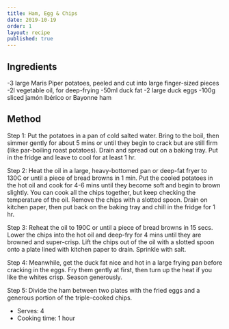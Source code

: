 ```yaml
---
title: Ham, Egg & Chips
date: 2019-10-19
order: 1
layout: recipe
published: true
---
```

## Ingredients

\-3 large Maris Piper potatoes, peeled and cut into large finger-sized pieces
-2l vegetable oil, for deep-frying
-50ml duck fat
-2 large duck eggs
-100g sliced jamón Ibérico or Bayonne ham

## Method

Step 1:
Put the potatoes in a pan of cold salted water. Bring to the boil, then simmer gently for about 5 mins or until they begin to crack but are still firm (like par-boiling roast potatoes). Drain and spread out on a baking tray. Put in the fridge and leave to cool for at least 1 hr.

Step 2:
Heat the oil in a large, heavy-bottomed pan or deep-fat fryer to 130C or until a piece of bread browns in 1 min. Put the cooled potatoes in the hot oil and cook for 4-6 mins until they become soft and begin to brown slightly. You can cook all the chips together, but keep checking the temperature of the oil. Remove the chips with a slotted spoon. Drain on kitchen paper, then put back on the baking tray and chill in the fridge for 1 hr.

Step 3:
Reheat the oil to 190C or until a piece of bread browns in 15 secs. Lower the chips into the hot oil and deep-fry for 4 mins until they are browned and super-crisp. Lift the chips out of the oil with a slotted spoon onto a plate lined with kitchen paper to drain. Sprinkle with salt.

Step 4:
Meanwhile, get the duck fat nice and hot in a large frying pan before cracking in the eggs. Fry them gently at first, then turn up the heat if you like the whites crisp. Season generously.

Step 5:
Divide the ham between two plates with the fried eggs and a generous portion of the triple-cooked chips.

* Serves: 4
* Cooking time: 1 hour